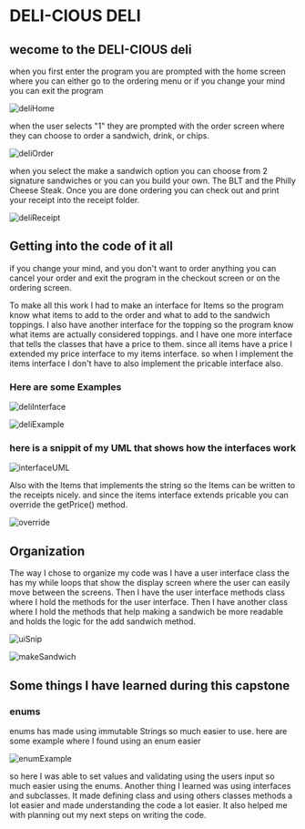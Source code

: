# DELI-CIOUS DELI

## wecome to the DELI-CIOUS deli 
when you first enter the program you are prompted with
the home screen where you can either go to the ordering
menu or if you change your mind you can exit the program

![deliHome](src/main/resources/images/Deli-home.png)

when the user selects "1" they are prompted with the order
screen where they can choose to order a sandwich, drink, or
chips.

![deliOrder](src/main/resources/images/deliOrderScreen.png)

when you select the make a sandwich option you can choose
from 2 signature sandwiches or you can you build your own. The BLT and the Philly Cheese 
Steak. Once you are done ordering you can check out and print your receipt 
into the receipt folder.

![deliReceipt](src/main/resources/images/deliReceipt.png)

## Getting into the code of it all

if you change your mind, and you don't want to order anything
you can cancel your order and exit the program in the checkout screen
or on the ordering screen.

To make all this work I had to make an interface for Items so the program
know what items to add to the order and what to add to the sandwich toppings.
I also have another interface for the topping so the program know what items 
are actually considered toppings. and I have one more interface that tells the classes
that have a price to them. since all items have a price I extended my price interface to my 
items interface. so when I implement the items interface I don't have to 
also implement the pricable interface also.

### Here are some Examples

![deliInterface](src/main/resources/images/deliItemInterface.png)

![deliExample](src/main/resources/images/deliItemExample.png)

### here is a snippit of my UML that shows how the interfaces work

![interfaceUML](src/main/resources/images/interfaceUML.png)

Also with the Items that implements the string so the Items can be written to the 
receipts nicely. and since the items interface extends pricable you can override the
getPrice() method.

![override](src/main/resources/images/delioverride.png)

## Organization 

The way I chose to organize my code was I have a user interface class the has my while loops that show the
display screen where the user can easily move between the screens. Then I have the user interface methods
class where I hold the methods for the user interface. Then I have another class where I hold the methods 
that help making a sandwich be more readable and holds the logic for the add sandwich method.

![uiSnip](src/main/resources/images/uiMethodsnipit.png)

![makeSandwich](src/main/resources/images/makingSandwich.png)

## Some things I have learned during this capstone

### enums

enums has made using immutable Strings so much easier to use. here are some example where I found using an enum easier

![enumExample](src/main/resources/images/enumExample.png)

so here I was able to set values and validating using the users input so much easier using the enums. 
Another thing I learned was using interfaces and subclasses. It made defining class and using others classes
methods a lot easier and made understanding the code a lot easier. It also helped me with planning out my 
next steps on writing the code.